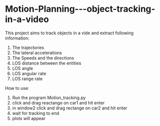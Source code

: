 # Motion-Planning---object-tracking-in-a-video
This project aims to track objects in a vide and extract following information:
1. The trajectories
2. The lateral accelerations
3. The Speeds and the directions
4. LOS distance between the entities
5. LOS angle
6. LOS angular rate
7. LOS range rate

How to use:

1. Run the program Motion_tracking.py
2. click and drag reactange on car1 and hit enter
3. in window2 click and drag rectange on car2 and hit enter
4. wait for tracking to end
5. plots will appear

